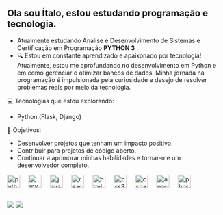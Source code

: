 
## Ola sou Ítalo, estou estudando programação e tecnologia.

- Atualmente estudando Analise e Desenvolvimento de Sistemas e Certificação em Programação **PYTHON 3**
- 🔍 Estou em constante aprendizado e apaixonado por tecnologia! Atualmente, estou me aprofundando no desenvolvimento em Python e em como gerenciar e otimizar bancos de dados. Minha jornada na programação é impulsionada pela curiosidade e desejo de resolver problemas reais por meio da tecnologia.

💻 Tecnologias que estou explorando:
- Python (Flask, Django)

🌱 Objetivos:
- Desenvolver projetos que tenham um impacto positivo.
- Contribuir para projetos de código aberto.
- Continuar a aprimorar minhas habilidades e tornar-me um desenvolvedor completo.

<div align="left">
  <img src="https://cdn.jsdelivr.net/gh/devicons/devicon/icons/python/python-original.svg" height="30" alt="python logo"  />
  <img width="12" />
  <img src="https://cdn.jsdelivr.net/gh/devicons/devicon/icons/mysql/mysql-original.svg" height="30" alt="mysql logo"  />
  <img width="12" />
  <img src="https://cdn.jsdelivr.net/gh/devicons/devicon/icons/javascript/javascript-original.svg" height="30" alt="javascript logo"  />
  <img width="12" />
  <img src="https://cdn.jsdelivr.net/gh/devicons/devicon/icons/react/react-original.svg" height="30" alt="react logo"  />
  <img width="12" />
  <img src="https://cdn.jsdelivr.net/gh/devicons/devicon/icons/html5/html5-original.svg" height="30" alt="html5 logo"  />
  <img width="12" />
  <img src="https://cdn.jsdelivr.net/gh/devicons/devicon/icons/css3/css3-original.svg" height="30" alt="css3 logo"  />
  <img width="12" />
  <img src="https://cdn.jsdelivr.net/gh/devicons/devicon/icons/csharp/csharp-original.svg" height="30" alt="csharp logo"  />
  <img width="12" />
  <img src="https://cdn.jsdelivr.net/gh/devicons/devicon/icons/anaconda/anaconda-original.svg" height="30" alt="anaconda logo"  />
  <img width="12" />
  <img src="https://cdn.jsdelivr.net/gh/devicons/devicon/icons/phpstorm/phpstorm-original.svg" height="30" alt="phpstorm logo"  />
</div>
 
 ##
 
  <a href="https://instagram.com/italotato" target="_blank"><img src="https://img.shields.io/badge/-Instagram-%23E4405F?style=for-the-badge&logo=instagram&logoColor=white" target="_blank"></a>
    <a href="https://www.linkedin.com/in/italo-lucas-molino-160112230" target="_blank"><img src="https://img.shields.io/badge/LinkedIn-0077B5?style=for-the-badge&logo=linkedin&logoColor=white" target="_blank"></a>
